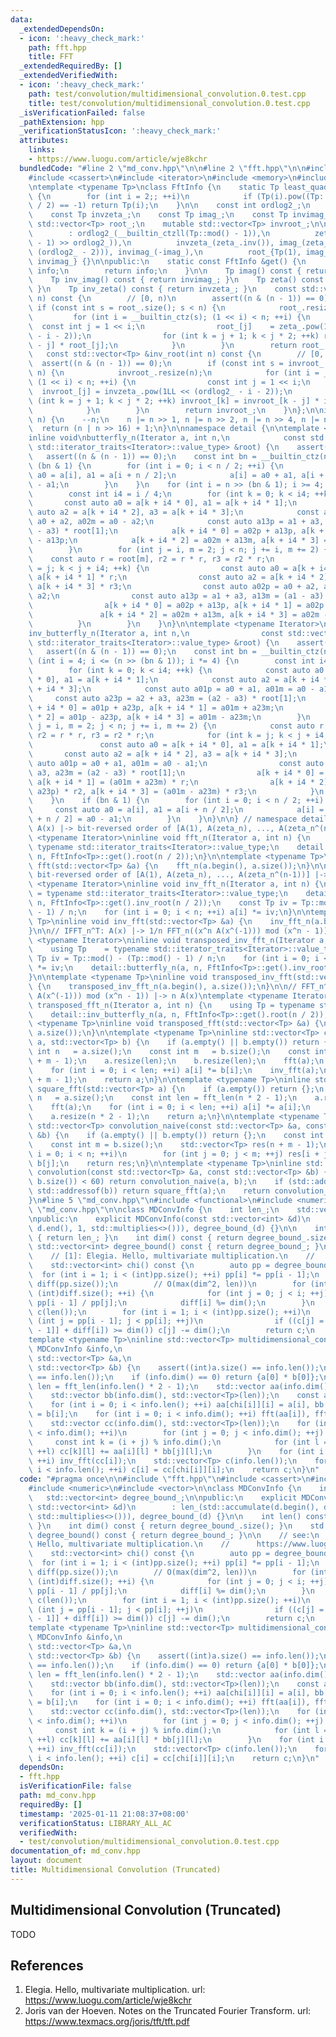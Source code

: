 ```yaml
---
data:
  _extendedDependsOn:
  - icon: ':heavy_check_mark:'
    path: fft.hpp
    title: FFT
  _extendedRequiredBy: []
  _extendedVerifiedWith:
  - icon: ':heavy_check_mark:'
    path: test/convolution/multidimensional_convolution.0.test.cpp
    title: test/convolution/multidimensional_convolution.0.test.cpp
  _isVerificationFailed: false
  _pathExtension: hpp
  _verificationStatusIcon: ':heavy_check_mark:'
  attributes:
    links:
    - https://www.luogu.com/article/wje8kchr
  bundledCode: "#line 2 \"md_conv.hpp\"\n\n#line 2 \"fft.hpp\"\n\n#include <algorithm>\n\
    #include <cassert>\n#include <iterator>\n#include <memory>\n#include <vector>\n\
    \ntemplate <typename Tp>\nclass FftInfo {\n    static Tp least_quadratic_nonresidue()\
    \ {\n        for (int i = 2;; ++i)\n            if (Tp(i).pow((Tp::mod() - 1)\
    \ / 2) == -1) return Tp(i);\n    }\n\n    const int ordlog2_;\n    const Tp zeta_;\n\
    \    const Tp invzeta_;\n    const Tp imag_;\n    const Tp invimag_;\n\n    mutable\
    \ std::vector<Tp> root_;\n    mutable std::vector<Tp> invroot_;\n\n    FftInfo()\n\
    \        : ordlog2_(__builtin_ctzll(Tp::mod() - 1)),\n          zeta_(least_quadratic_nonresidue().pow((Tp::mod()\
    \ - 1) >> ordlog2_)),\n          invzeta_(zeta_.inv()), imag_(zeta_.pow(1LL <<\
    \ (ordlog2_ - 2))), invimag_(-imag_),\n          root_{Tp(1), imag_}, invroot_{Tp(1),\
    \ invimag_} {}\n\npublic:\n    static const FftInfo &get() {\n        static FftInfo\
    \ info;\n        return info;\n    }\n\n    Tp imag() const { return imag_; }\n\
    \    Tp inv_imag() const { return invimag_; }\n    Tp zeta() const { return zeta_;\
    \ }\n    Tp inv_zeta() const { return invzeta_; }\n    const std::vector<Tp> &root(int\
    \ n) const {\n        // [0, n)\n        assert((n & (n - 1)) == 0);\n       \
    \ if (const int s = root_.size(); s < n) {\n            root_.resize(n);\n   \
    \         for (int i = __builtin_ctz(s); (1 << i) < n; ++i) {\n              \
    \  const int j = 1 << i;\n                root_[j]    = zeta_.pow(1LL << (ordlog2_\
    \ - i - 2));\n                for (int k = j + 1; k < j * 2; ++k) root_[k] = root_[k\
    \ - j] * root_[j];\n            }\n        }\n        return root_;\n    }\n \
    \   const std::vector<Tp> &inv_root(int n) const {\n        // [0, n)\n      \
    \  assert((n & (n - 1)) == 0);\n        if (const int s = invroot_.size(); s <\
    \ n) {\n            invroot_.resize(n);\n            for (int i = __builtin_ctz(s);\
    \ (1 << i) < n; ++i) {\n                const int j = 1 << i;\n              \
    \  invroot_[j] = invzeta_.pow(1LL << (ordlog2_ - i - 2));\n                for\
    \ (int k = j + 1; k < j * 2; ++k) invroot_[k] = invroot_[k - j] * invroot_[j];\n\
    \            }\n        }\n        return invroot_;\n    }\n};\n\ninline int fft_len(int\
    \ n) {\n    --n;\n    n |= n >> 1, n |= n >> 2, n |= n >> 4, n |= n >> 8;\n  \
    \  return (n | n >> 16) + 1;\n}\n\nnamespace detail {\n\ntemplate <typename Iterator>\n\
    inline void\nbutterfly_n(Iterator a, int n,\n            const std::vector<typename\
    \ std::iterator_traits<Iterator>::value_type> &root) {\n    assert(n > 0);\n \
    \   assert((n & (n - 1)) == 0);\n    const int bn = __builtin_ctz(n);\n    if\
    \ (bn & 1) {\n        for (int i = 0; i < n / 2; ++i) {\n            const auto\
    \ a0 = a[i], a1 = a[i + n / 2];\n            a[i] = a0 + a1, a[i + n / 2] = a0\
    \ - a1;\n        }\n    }\n    for (int i = n >> (bn & 1); i >= 4; i /= 4) {\n\
    \        const int i4 = i / 4;\n        for (int k = 0; k < i4; ++k) {\n     \
    \       const auto a0 = a[k + i4 * 0], a1 = a[k + i4 * 1];\n            const\
    \ auto a2 = a[k + i4 * 2], a3 = a[k + i4 * 3];\n            const auto a02p =\
    \ a0 + a2, a02m = a0 - a2;\n            const auto a13p = a1 + a3, a13m = (a1\
    \ - a3) * root[1];\n            a[k + i4 * 0] = a02p + a13p, a[k + i4 * 1] = a02p\
    \ - a13p;\n            a[k + i4 * 2] = a02m + a13m, a[k + i4 * 3] = a02m - a13m;\n\
    \        }\n        for (int j = i, m = 2; j < n; j += i, m += 2) {\n        \
    \    const auto r = root[m], r2 = r * r, r3 = r2 * r;\n            for (int k\
    \ = j; k < j + i4; ++k) {\n                const auto a0 = a[k + i4 * 0], a1 =\
    \ a[k + i4 * 1] * r;\n                const auto a2 = a[k + i4 * 2] * r2, a3 =\
    \ a[k + i4 * 3] * r3;\n                const auto a02p = a0 + a2, a02m = a0 -\
    \ a2;\n                const auto a13p = a1 + a3, a13m = (a1 - a3) * root[1];\n\
    \                a[k + i4 * 0] = a02p + a13p, a[k + i4 * 1] = a02p - a13p;\n \
    \               a[k + i4 * 2] = a02m + a13m, a[k + i4 * 3] = a02m - a13m;\n  \
    \          }\n        }\n    }\n}\n\ntemplate <typename Iterator>\ninline void\n\
    inv_butterfly_n(Iterator a, int n,\n                const std::vector<typename\
    \ std::iterator_traits<Iterator>::value_type> &root) {\n    assert(n > 0);\n \
    \   assert((n & (n - 1)) == 0);\n    const int bn = __builtin_ctz(n);\n    for\
    \ (int i = 4; i <= (n >> (bn & 1)); i *= 4) {\n        const int i4 = i / 4;\n\
    \        for (int k = 0; k < i4; ++k) {\n            const auto a0 = a[k + i4\
    \ * 0], a1 = a[k + i4 * 1];\n            const auto a2 = a[k + i4 * 2], a3 = a[k\
    \ + i4 * 3];\n            const auto a01p = a0 + a1, a01m = a0 - a1;\n       \
    \     const auto a23p = a2 + a3, a23m = (a2 - a3) * root[1];\n            a[k\
    \ + i4 * 0] = a01p + a23p, a[k + i4 * 1] = a01m + a23m;\n            a[k + i4\
    \ * 2] = a01p - a23p, a[k + i4 * 3] = a01m - a23m;\n        }\n        for (int\
    \ j = i, m = 2; j < n; j += i, m += 2) {\n            const auto r = root[m],\
    \ r2 = r * r, r3 = r2 * r;\n            for (int k = j; k < j + i4; ++k) {\n \
    \               const auto a0 = a[k + i4 * 0], a1 = a[k + i4 * 1];\n         \
    \       const auto a2 = a[k + i4 * 2], a3 = a[k + i4 * 3];\n                const\
    \ auto a01p = a0 + a1, a01m = a0 - a1;\n                const auto a23p = a2 +\
    \ a3, a23m = (a2 - a3) * root[1];\n                a[k + i4 * 0] = a01p + a23p,\
    \ a[k + i4 * 1] = (a01m + a23m) * r;\n                a[k + i4 * 2] = (a01p -\
    \ a23p) * r2, a[k + i4 * 3] = (a01m - a23m) * r3;\n            }\n        }\n\
    \    }\n    if (bn & 1) {\n        for (int i = 0; i < n / 2; ++i) {\n       \
    \     const auto a0 = a[i], a1 = a[i + n / 2];\n            a[i] = a0 + a1, a[i\
    \ + n / 2] = a0 - a1;\n        }\n    }\n}\n\n} // namespace detail\n\n// FFT_n:\
    \ A(x) |-> bit-reversed order of [A(1), A(zeta_n), ..., A(zeta_n^(n-1))]\ntemplate\
    \ <typename Iterator>\ninline void fft_n(Iterator a, int n) {\n    using Tp =\
    \ typename std::iterator_traits<Iterator>::value_type;\n    detail::butterfly_n(a,\
    \ n, FftInfo<Tp>::get().root(n / 2));\n}\n\ntemplate <typename Tp>\ninline void\
    \ fft(std::vector<Tp> &a) {\n    fft_n(a.begin(), a.size());\n}\n\n// IFFT_n:\
    \ bit-reversed order of [A(1), A(zeta_n), ..., A(zeta_n^(n-1))] |-> A(x)\ntemplate\
    \ <typename Iterator>\ninline void inv_fft_n(Iterator a, int n) {\n    using Tp\
    \ = typename std::iterator_traits<Iterator>::value_type;\n    detail::inv_butterfly_n(a,\
    \ n, FftInfo<Tp>::get().inv_root(n / 2));\n    const Tp iv = Tp::mod() - (Tp::mod()\
    \ - 1) / n;\n    for (int i = 0; i < n; ++i) a[i] *= iv;\n}\n\ntemplate <typename\
    \ Tp>\ninline void inv_fft(std::vector<Tp> &a) {\n    inv_fft_n(a.begin(), a.size());\n\
    }\n\n// IFFT_n^T: A(x) |-> 1/n FFT_n((x^n A(x^(-1))) mod (x^n - 1))\ntemplate\
    \ <typename Iterator>\ninline void transposed_inv_fft_n(Iterator a, int n) {\n\
    \    using Tp    = typename std::iterator_traits<Iterator>::value_type;\n    const\
    \ Tp iv = Tp::mod() - (Tp::mod() - 1) / n;\n    for (int i = 0; i < n; ++i) a[i]\
    \ *= iv;\n    detail::butterfly_n(a, n, FftInfo<Tp>::get().inv_root(n / 2));\n\
    }\n\ntemplate <typename Tp>\ninline void transposed_inv_fft(std::vector<Tp> &a)\
    \ {\n    transposed_inv_fft_n(a.begin(), a.size());\n}\n\n// FFT_n^T : FFT_n((x^n\
    \ A(x^(-1))) mod (x^n - 1)) |-> n A(x)\ntemplate <typename Iterator>\ninline void\
    \ transposed_fft_n(Iterator a, int n) {\n    using Tp = typename std::iterator_traits<Iterator>::value_type;\n\
    \    detail::inv_butterfly_n(a, n, FftInfo<Tp>::get().root(n / 2));\n}\n\ntemplate\
    \ <typename Tp>\ninline void transposed_fft(std::vector<Tp> &a) {\n    transposed_fft_n(a.begin(),\
    \ a.size());\n}\n\ntemplate <typename Tp>\ninline std::vector<Tp> convolution_fft(std::vector<Tp>\
    \ a, std::vector<Tp> b) {\n    if (a.empty() || b.empty()) return {};\n    const\
    \ int n   = a.size();\n    const int m   = b.size();\n    const int len = fft_len(n\
    \ + m - 1);\n    a.resize(len);\n    b.resize(len);\n    fft(a);\n    fft(b);\n\
    \    for (int i = 0; i < len; ++i) a[i] *= b[i];\n    inv_fft(a);\n    a.resize(n\
    \ + m - 1);\n    return a;\n}\n\ntemplate <typename Tp>\ninline std::vector<Tp>\
    \ square_fft(std::vector<Tp> a) {\n    if (a.empty()) return {};\n    const int\
    \ n   = a.size();\n    const int len = fft_len(n * 2 - 1);\n    a.resize(len);\n\
    \    fft(a);\n    for (int i = 0; i < len; ++i) a[i] *= a[i];\n    inv_fft(a);\n\
    \    a.resize(n * 2 - 1);\n    return a;\n}\n\ntemplate <typename Tp>\ninline\
    \ std::vector<Tp> convolution_naive(const std::vector<Tp> &a, const std::vector<Tp>\
    \ &b) {\n    if (a.empty() || b.empty()) return {};\n    const int n = a.size();\n\
    \    const int m = b.size();\n    std::vector<Tp> res(n + m - 1);\n    for (int\
    \ i = 0; i < n; ++i)\n        for (int j = 0; j < m; ++j) res[i + j] += a[i] *\
    \ b[j];\n    return res;\n}\n\ntemplate <typename Tp>\ninline std::vector<Tp>\
    \ convolution(const std::vector<Tp> &a, const std::vector<Tp> &b) {\n    if (std::min(a.size(),\
    \ b.size()) < 60) return convolution_naive(a, b);\n    if (std::addressof(a) ==\
    \ std::addressof(b)) return square_fft(a);\n    return convolution_fft(a, b);\n\
    }\n#line 5 \"md_conv.hpp\"\n#include <functional>\n#include <numeric>\n#line 8\
    \ \"md_conv.hpp\"\n\nclass MDConvInfo {\n    int len_;\n    std::vector<int> degree_bound_;\n\
    \npublic:\n    explicit MDConvInfo(const std::vector<int> &d)\n        : len_(std::accumulate(d.begin(),\
    \ d.end(), 1, std::multiplies<>())), degree_bound_(d) {}\n\n    int len() const\
    \ { return len_; }\n    int dim() const { return degree_bound_.size(); }\n   \
    \ std::vector<int> degree_bound() const { return degree_bound_; }\n\n    // see:\n\
    \    // [1]: Elegia. Hello, multivariate multiplication.\n    //      https://www.luogu.com/article/wje8kchr\n\
    \    std::vector<int> chi() const {\n        auto pp = degree_bound_;\n      \
    \  for (int i = 1; i < (int)pp.size(); ++i) pp[i] *= pp[i - 1];\n        std::vector<int>\
    \ diff(pp.size());\n        // O(max(dim^2, len))\n        for (int i = 1; i <\
    \ (int)diff.size(); ++i) {\n            for (int j = 0; j < i; ++j) diff[i] +=\
    \ pp[i - 1] / pp[j];\n            diff[i] %= dim();\n        }\n        std::vector<int>\
    \ c(len());\n        for (int i = 1; i < (int)pp.size(); ++i)\n            for\
    \ (int j = pp[i - 1]; j < pp[i]; ++j)\n                if ((c[j] = c[j - pp[i\
    \ - 1]] + diff[i]) >= dim()) c[j] -= dim();\n        return c;\n    }\n};\n\n\
    template <typename Tp>\ninline std::vector<Tp> multidimensional_convolution(const\
    \ MDConvInfo &info,\n                                                    const\
    \ std::vector<Tp> &a,\n                                                    const\
    \ std::vector<Tp> &b) {\n    assert((int)a.size() == info.len());\n    assert((int)b.size()\
    \ == info.len());\n    if (info.dim() == 0) return {a[0] * b[0]};\n    const int\
    \ len = fft_len(info.len() * 2 - 1);\n    std::vector aa(info.dim(), std::vector<Tp>(len));\n\
    \    std::vector bb(info.dim(), std::vector<Tp>(len));\n    const auto chi = info.chi();\n\
    \    for (int i = 0; i < info.len(); ++i) aa[chi[i]][i] = a[i], bb[chi[i]][i]\
    \ = b[i];\n    for (int i = 0; i < info.dim(); ++i) fft(aa[i]), fft(bb[i]);\n\
    \    std::vector cc(info.dim(), std::vector<Tp>(len));\n    for (int i = 0; i\
    \ < info.dim(); ++i)\n        for (int j = 0; j < info.dim(); ++j) {\n       \
    \     const int k = (i + j) % info.dim();\n            for (int l = 0; l < len;\
    \ ++l) cc[k][l] += aa[i][l] * bb[j][l];\n        }\n    for (int i = 0; i < info.dim();\
    \ ++i) inv_fft(cc[i]);\n    std::vector<Tp> c(info.len());\n    for (int i = 0;\
    \ i < info.len(); ++i) c[i] = cc[chi[i]][i];\n    return c;\n}\n"
  code: "#pragma once\n\n#include \"fft.hpp\"\n#include <cassert>\n#include <functional>\n\
    #include <numeric>\n#include <vector>\n\nclass MDConvInfo {\n    int len_;\n \
    \   std::vector<int> degree_bound_;\n\npublic:\n    explicit MDConvInfo(const\
    \ std::vector<int> &d)\n        : len_(std::accumulate(d.begin(), d.end(), 1,\
    \ std::multiplies<>())), degree_bound_(d) {}\n\n    int len() const { return len_;\
    \ }\n    int dim() const { return degree_bound_.size(); }\n    std::vector<int>\
    \ degree_bound() const { return degree_bound_; }\n\n    // see:\n    // [1]: Elegia.\
    \ Hello, multivariate multiplication.\n    //      https://www.luogu.com/article/wje8kchr\n\
    \    std::vector<int> chi() const {\n        auto pp = degree_bound_;\n      \
    \  for (int i = 1; i < (int)pp.size(); ++i) pp[i] *= pp[i - 1];\n        std::vector<int>\
    \ diff(pp.size());\n        // O(max(dim^2, len))\n        for (int i = 1; i <\
    \ (int)diff.size(); ++i) {\n            for (int j = 0; j < i; ++j) diff[i] +=\
    \ pp[i - 1] / pp[j];\n            diff[i] %= dim();\n        }\n        std::vector<int>\
    \ c(len());\n        for (int i = 1; i < (int)pp.size(); ++i)\n            for\
    \ (int j = pp[i - 1]; j < pp[i]; ++j)\n                if ((c[j] = c[j - pp[i\
    \ - 1]] + diff[i]) >= dim()) c[j] -= dim();\n        return c;\n    }\n};\n\n\
    template <typename Tp>\ninline std::vector<Tp> multidimensional_convolution(const\
    \ MDConvInfo &info,\n                                                    const\
    \ std::vector<Tp> &a,\n                                                    const\
    \ std::vector<Tp> &b) {\n    assert((int)a.size() == info.len());\n    assert((int)b.size()\
    \ == info.len());\n    if (info.dim() == 0) return {a[0] * b[0]};\n    const int\
    \ len = fft_len(info.len() * 2 - 1);\n    std::vector aa(info.dim(), std::vector<Tp>(len));\n\
    \    std::vector bb(info.dim(), std::vector<Tp>(len));\n    const auto chi = info.chi();\n\
    \    for (int i = 0; i < info.len(); ++i) aa[chi[i]][i] = a[i], bb[chi[i]][i]\
    \ = b[i];\n    for (int i = 0; i < info.dim(); ++i) fft(aa[i]), fft(bb[i]);\n\
    \    std::vector cc(info.dim(), std::vector<Tp>(len));\n    for (int i = 0; i\
    \ < info.dim(); ++i)\n        for (int j = 0; j < info.dim(); ++j) {\n       \
    \     const int k = (i + j) % info.dim();\n            for (int l = 0; l < len;\
    \ ++l) cc[k][l] += aa[i][l] * bb[j][l];\n        }\n    for (int i = 0; i < info.dim();\
    \ ++i) inv_fft(cc[i]);\n    std::vector<Tp> c(info.len());\n    for (int i = 0;\
    \ i < info.len(); ++i) c[i] = cc[chi[i]][i];\n    return c;\n}\n"
  dependsOn:
  - fft.hpp
  isVerificationFile: false
  path: md_conv.hpp
  requiredBy: []
  timestamp: '2025-01-11 21:08:37+08:00'
  verificationStatus: LIBRARY_ALL_AC
  verifiedWith:
  - test/convolution/multidimensional_convolution.0.test.cpp
documentation_of: md_conv.hpp
layout: document
title: Multidimensional Convolution (Truncated)
---
```


## Multidimensional Convolution (Truncated)

TODO

## References

1. Elegia. Hello, multivariate multiplication. url: <https://www.luogu.com/article/wje8kchr>
2. Joris van der Hoeven. Notes on the Truncated Fourier Transform. url: <https://www.texmacs.org/joris/tft/tft.pdf>
